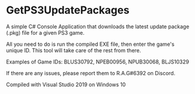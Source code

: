 # GetPS3UpdatePackages
A simple C# Console Application that downloads the latest update package (.pkg) file for a given PS3 game.

All you need to do is run the compiled EXE file, then enter the game's unique ID. This tool will take care of the rest from there.

Examples of Game IDs: BLUS30792, NPEB00956, NPUB30068, BLJS10329

If there are any issues, please report them to R.A.G#6392 on Discord.

Compiled with Visual Studio 2019 on Windows 10
